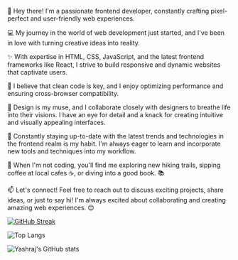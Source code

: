 👋 Hey there! I'm a passionate frontend developer, constantly crafting pixel-perfect and user-friendly web experiences. 

💻 My journey in the world of web development just started, and I've been in love with turning creative ideas into reality.

✨ With expertise in HTML, CSS, JavaScript, and the latest frontend frameworks like React, I strive to build responsive and dynamic websites that captivate users. 

💪 I believe that clean code is key, and I enjoy optimizing performance and ensuring cross-browser compatibility.

🎨 Design is my muse, and I collaborate closely with designers to breathe life into their visions. I have an eye for detail and a knack for creating intuitive and visually appealing interfaces. 

🚀 Constantly staying up-to-date with the latest trends and technologies in the frontend realm is my habit. I'm always eager to learn and incorporate new tools and techniques into my workflow.

🌟 When I'm not coding, you'll find me exploring new hiking trails, sipping coffee at local cafes ☕, or diving into a good book. 📚

📫 Let's connect! Feel free to reach out to discuss exciting projects, share ideas, or just to say hi! I'm always excited about collaborating and creating amazing web experiences. 😊

<!---
Ysb321/Ysb321 is a ✨ special ✨ repository because its `README.md` (this file) appears on your GitHub profile.
You can click the Preview link to take a look at your changes.
--->


<a href=""><img src="https://streak-stats.demolab.com?user=ysb321&theme=onedark-duo&hide_border=true&date_format=M%20j%5B%2C%20Y%5D" alt="GitHub Streak" /></a>

![Top Langs](https://github-readme-stats.vercel.app/api/top-langs/?username=anuraghazra&layout=compact)

![Yashraj's GitHub stats](https://github-readme-stats.vercel.app/api?username=ysb321&show_icons=true&theme=radical)
